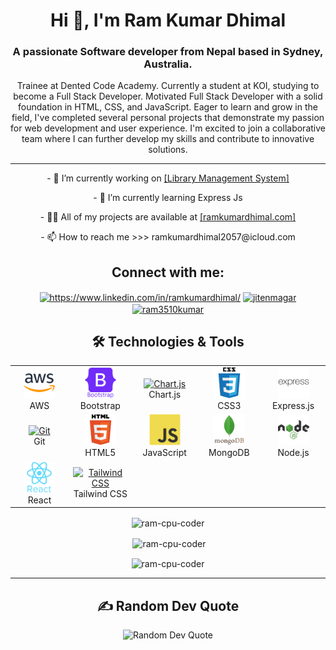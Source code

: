 <h1 align="center">Hi 👋, I'm Ram Kumar Dhimal</h1>
<h3 align="center">A passionate Software developer from Nepal based in Sydney, Australia.</h3>
<p align = "center">Trainee at Dented Code Academy.  
Currently a student at KOI, studying to become a Full Stack Developer.  
Motivated Full Stack Developer with a solid foundation in HTML, CSS, and JavaScript.  
Eager to learn and grow in the field, I've completed several personal projects that demonstrate my passion for web development and user experience.  
I'm excited to join a collaborative team where I can further develop my skills and contribute to innovative solutions.</p>

---

<p align="center">- 🔭 I’m currently working on <a href ="https://lms-xi-jade.vercel.app/">[Library Management System]</a></p>

<p align="center">- 🌱 I’m currently learning Express Js</p>

<p align="center">- 👨‍💻 All of my projects are available at <a href="https://ramkumardhimal.com">[ramkumardhimal.com]</a></p>

<p align="center">- 📫 How to reach me >>> <a>ramkumardhimal2057@icloud.com</a></p>

<h2 align="center">Connect with me:</h2>
<p align="center">
<a align="center" href="https://linkedin.com/in/https://www.linkedin.com/in/ramkumardhimal/" target="blank"><img align="center" src="https://raw.githubusercontent.com/rahuldkjain/github-profile-readme-generator/master/src/images/icons/Social/linked-in-alt.svg" alt="https://www.linkedin.com/in/ramkumardhimal/" height="30" width="40" /></a>
<a align="center" href="https://fb.com/jitenmagar" target="blank"><img align="center" src="https://raw.githubusercontent.com/rahuldkjain/github-profile-readme-generator/master/src/images/icons/Social/facebook.svg" alt="jitenmagar" height="30" width="40" /></a>
<a align="center" href="https://instagram.com/ram3510kumar" target="blank"><img align="center" src="https://raw.githubusercontent.com/rahuldkjain/github-profile-readme-generator/master/src/images/icons/Social/instagram.svg" alt="ram3510kumar" height="30" width="40" /></a>
</p>

<h2 align="center">🛠️ Technologies & Tools</h2>

<div align="center">
  <table>
    <tr>
      <td align="center" width="100px">
        <a href="https://aws.amazon.com" target="_blank" rel="noreferrer">
          <img src="https://raw.githubusercontent.com/devicons/devicon/master/icons/amazonwebservices/amazonwebservices-original-wordmark.svg" width="50" height="50" alt="AWS"/>
        </a>
        <br/>AWS
      </td>
      <td align="center" width="100px">
        <a href="https://getbootstrap.com" target="_blank" rel="noreferrer">
          <img src="https://raw.githubusercontent.com/devicons/devicon/master/icons/bootstrap/bootstrap-plain-wordmark.svg" width="50" height="50" alt="Bootstrap"/>
        </a>
        <br/>Bootstrap
      </td>
      <td align="center" width="100px">
        <a href="https://www.chartjs.org" target="_blank" rel="noreferrer">
          <img src="https://www.chartjs.org/media/logo-title.svg" width="50" height="50" alt="Chart.js"/>
        </a>
        <br/>Chart.js
      </td>
      <td align="center" width="100px">
        <a href="https://www.w3schools.com/css/" target="_blank" rel="noreferrer">
          <img src="https://raw.githubusercontent.com/devicons/devicon/master/icons/css3/css3-original-wordmark.svg" width="50" height="50" alt="CSS3"/>
        </a>
        <br/>CSS3
      </td>
      <td align="center" width="100px">
        <a href="https://expressjs.com" target="_blank" rel="noreferrer">
          <img src="https://raw.githubusercontent.com/devicons/devicon/master/icons/express/express-original-wordmark.svg" width="50" height="50" alt="Express.js"/>
        </a>
        <br/>Express.js
      </td>
    </tr>
    <tr>
      <td align="center" width="100px">
        <a href="https://git-scm.com/" target="_blank" rel="noreferrer">
          <img src="https://www.vectorlogo.zone/logos/git-scm/git-scm-icon.svg" width="50" height="50" alt="Git"/>
        </a>
        <br/>Git
      </td>
      <td align="center" width="100px">
        <a href="https://www.w3.org/html/" target="_blank" rel="noreferrer">
          <img src="https://raw.githubusercontent.com/devicons/devicon/master/icons/html5/html5-original-wordmark.svg" width="50" height="50" alt="HTML5"/>
        </a>
        <br/>HTML5
      </td>
      <td align="center" width="100px">
        <a href="https://developer.mozilla.org/en-US/docs/Web/JavaScript" target="_blank" rel="noreferrer">
          <img src="https://raw.githubusercontent.com/devicons/devicon/master/icons/javascript/javascript-original.svg" width="50" height="50" alt="JavaScript"/>
        </a>
        <br/>JavaScript
      </td>
      <td align="center" width="100px">
        <a href="https://www.mongodb.com/" target="_blank" rel="noreferrer">
          <img src="https://raw.githubusercontent.com/devicons/devicon/master/icons/mongodb/mongodb-original-wordmark.svg" width="50" height="50" alt="MongoDB"/>
        </a>
        <br/>MongoDB
      </td>
      <td align="center" width="100px">
        <a href="https://nodejs.org" target="_blank" rel="noreferrer">
          <img src="https://raw.githubusercontent.com/devicons/devicon/master/icons/nodejs/nodejs-original-wordmark.svg" width="50" height="50" alt="Node.js"/>
        </a>
        <br/>Node.js
      </td>
    </tr>
    <tr>
      <td align="center" width="100px">
        <a href="https://reactjs.org/" target="_blank" rel="noreferrer">
          <img src="https://raw.githubusercontent.com/devicons/devicon/master/icons/react/react-original-wordmark.svg" width="50" height="50" alt="React"/>
        </a>
        <br/>React
      </td>
      <td align="center" width="100px">
        <a href="https://tailwindcss.com/" target="_blank" rel="noreferrer">
          <img src="https://www.vectorlogo.zone/logos/tailwindcss/tailwindcss-icon.svg" width="50" height="50" alt="Tailwind CSS"/>
        </a>
        <br/>Tailwind CSS
      </td>
    </tr>
  </table>
</div>


<p align="center"><img align="center" src="https://github-readme-stats.vercel.app/api/top-langs?username=ram-cpu-coder&show_icons=true&locale=en&layout=compact" alt="ram-cpu-coder" /></p>

<p align="center">&nbsp;<img align="center" src="https://github-readme-stats.vercel.app/api?username=ram-cpu-coder&show_icons=true&locale=en" alt="ram-cpu-coder" /></p>

<p align="center"><img align="center" src="https://github-readme-streak-stats.herokuapp.com/?user=ram-cpu-coder&" alt="ram-cpu-coder" /></p>


---

<h2 align ="center">✍️ Random Dev Quote</h2>
<p align="center">
  <img src="https://quotes-github-readme.vercel.app/api?type=horizontal&theme=radical" alt="Random Dev Quote" />
</p>



